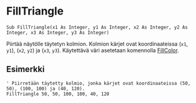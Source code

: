 <!--graphics-->
FillTriangle
============

```eppabasic
Sub FillTriangle(x1 As Integer, y1 As Integer, x2 As Integer, y2 As Integer, x3 As Integer, y3 As Integer)
```

Piirtää näytölle täytetyn kolmion.
Kolmion kärjet ovat koordinaateissa (`x1`, `y1`), (`x2`, `y2`) ja (`x3`, `y3`).
Käytettävä väri asetetaan komennolla [FillColor](manual:fillcolor).

<!--- TODO Write this
[Katso, miten EppaBasicissa koordinaatisto toimii](manual:/coordinates).
-->

Esimerkki
----------
```eppabasic
' Piirretään täytetty kolmio, jonka kärjet ovat koordinaateissa (50, 50), (100, 100) ja (40, 120).
FillTriangle 50, 50, 100, 100, 40, 120
```
